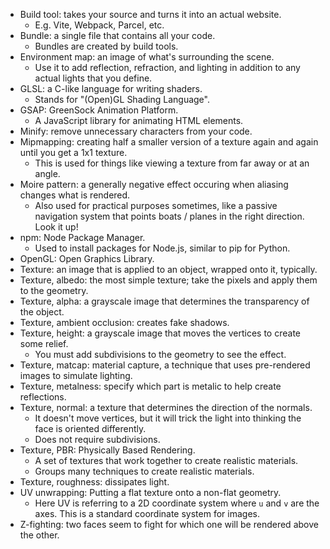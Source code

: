 * Build tool: takes your source and turns it into an actual website.
  * E.g. Vite, Webpack, Parcel, etc.
* Bundle: a single file that contains all your code.
  * Bundles are created by build tools.
* Environment map: an image of what's surrounding the scene.
  * Use it to add reflection, refraction, and lighting in addition to any actual
    lights that you define.
* GLSL: a C-like language for writing shaders.
  * Stands for "(Open)GL Shading Language".
* GSAP: GreenSock Animation Platform.
  * A JavaScript library for animating HTML elements.
* Minify: remove unnecessary characters from your code.
* Mipmapping: creating half a smaller version of a texture again and again until
  you get a 1x1 texture.
  * This is used for things like viewing a texture from far away or at an angle.
* Moire pattern: a generally negative effect occuring when aliasing changes what
  is rendered.
  * Also used for practical purposes sometimes, like a passive navigation system
    that points boats / planes in the right direction. Look it up!
* npm: Node Package Manager.
  * Used to install packages for Node.js, similar to pip for Python.
* OpenGL: Open Graphics Library.
* Texture: an image that is applied to an object, wrapped onto it, typically.
* Texture, albedo: the most simple texture; take the pixels and apply them to
  the geometry.
* Texture, alpha: a grayscale image that determines the transparency of the
  object.
* Texture, ambient occlusion: creates fake shadows.
* Texture, height: a grayscale image that moves the vertices to create some
  relief.
  * You must add subdivisions to the geometry to see the effect.
* Texture, matcap: material capture, a technique that uses pre-rendered images
  to simulate lighting.
* Texture, metalness: specify which part is metalic to help create reflections.
* Texture, normal: a texture that determines the direction of the normals.
  * It doesn't move vertices, but it will trick the light into thinking the face
    is oriented differently.
  * Does not require subdivisions.
* Texture, PBR: Physically Based Rendering.
  * A set of textures that work together to create realistic materials.
  * Groups many techniques to create realistic materials.
* Texture, roughness: dissipates light.
* UV unwrapping: Putting a flat texture onto a non-flat geometry.
  * Here UV is referring to a 2D coordinate system where `u` and `v` are the
    axes. This is a standard coordinate system for images.
* Z-fighting: two faces seem to fight for which one will be rendered above the
  other.
